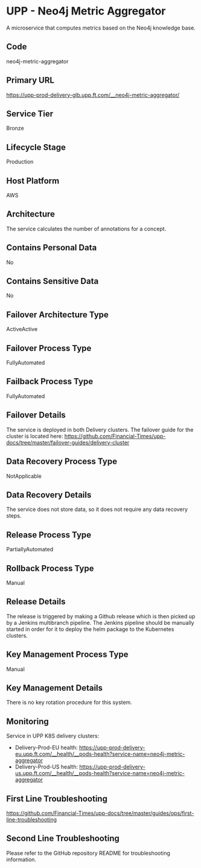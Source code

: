 <!--
    Written in the format prescribed by https://github.com/Financial-Times/runbook.md.
    Any future edits should abide by this format.
-->
# UPP - Neo4j Metric Aggregator

A microservice that computes metrics based on the Neo4j knowledge base.

## Code

neo4j-metric-aggregator

## Primary URL

https://upp-prod-delivery-glb.upp.ft.com/__neo4j-metric-aggregator/

## Service Tier

Bronze

## Lifecycle Stage

Production

## Host Platform

AWS

## Architecture

The service calculates the number of annotations for a concept.

## Contains Personal Data

No

## Contains Sensitive Data

No

<!-- Placeholder - remove HTML comment markers to activate
## Can Download Personal Data
Choose Yes or No

...or delete this placeholder if not applicable to this system
-->

<!-- Placeholder - remove HTML comment markers to activate
## Can Contact Individuals
Choose Yes or No

...or delete this placeholder if not applicable to this system
-->

## Failover Architecture Type

ActiveActive

## Failover Process Type

FullyAutomated

## Failback Process Type

FullyAutomated

## Failover Details

The service is deployed in both Delivery clusters. The failover guide for the cluster is located here:
<https://github.com/Financial-Times/upp-docs/tree/master/failover-guides/delivery-cluster>

## Data Recovery Process Type

NotApplicable

## Data Recovery Details

The service does not store data, so it does not require any data recovery steps.

## Release Process Type

PartiallyAutomated

## Rollback Process Type

Manual

## Release Details

The release is triggered by making a Github release which is then picked up by a Jenkins multibranch pipeline. The Jenkins pipeline should be manually started in order for it to deploy the helm package to the Kubernetes clusters.

<!-- Placeholder - remove HTML comment markers to activate
## Heroku Pipeline Name
Enter descriptive text satisfying the following:
This is the name of the Heroku pipeline for this system. If you don't have a pipeline, this is the name of the app in Heroku. A pipeline is a group of Heroku apps that share the same codebase where each app in a pipeline represents the different stages in a continuous delivery workflow, i.e. staging, production.

...or delete this placeholder if not applicable to this system
-->

## Key Management Process Type

Manual

## Key Management Details

There is no key rotation procedure for this system.

## Monitoring

Service in UPP K8S delivery clusters:

*   Delivery-Prod-EU health: <https://upp-prod-delivery-eu.upp.ft.com/__health/__pods-health?service-name=neo4j-metric-aggregator>
*   Delivery-Prod-US health: <https://upp-prod-delivery-us.upp.ft.com/__health/__pods-health?service-name=neo4j-metric-aggregator>

## First Line Troubleshooting

<https://github.com/Financial-Times/upp-docs/tree/master/guides/ops/first-line-troubleshooting>

## Second Line Troubleshooting

Please refer to the GitHub repository README for troubleshooting information.